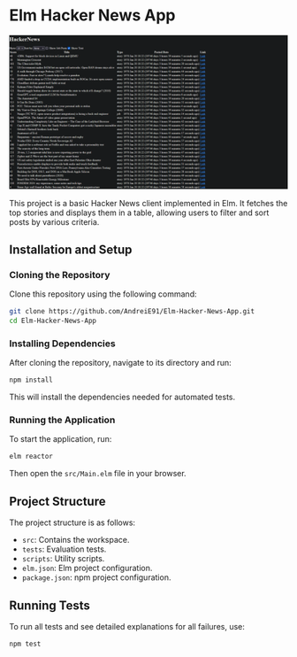 # Elm Hacker News App

![Hacker News](images/img1.png)

This project is a basic Hacker News client implemented in Elm. It fetches the top stories and displays them in a table, allowing users to filter and sort posts by various criteria.

## Installation and Setup

### Cloning the Repository

Clone this repository using the following command:

```sh
git clone https://github.com/AndreiE91/Elm-Hacker-News-App.git
cd Elm-Hacker-News-App
```


### Installing Dependencies

After cloning the repository, navigate to its directory and run:

```sh
npm install
```


This will install the dependencies needed for automated tests.

### Running the Application

To start the application, run:

```sh
elm reactor
```
Then open the `src/Main.elm` file in your browser.

## Project Structure

The project structure is as follows:

- `src`: Contains the workspace.
- `tests`: Evaluation tests.
- `scripts`: Utility scripts.
- `elm.json`: Elm project configuration.
- `package.json`: npm project configuration.

## Running Tests

To run all tests and see detailed explanations for all failures, use:

```sh
npm test
```

